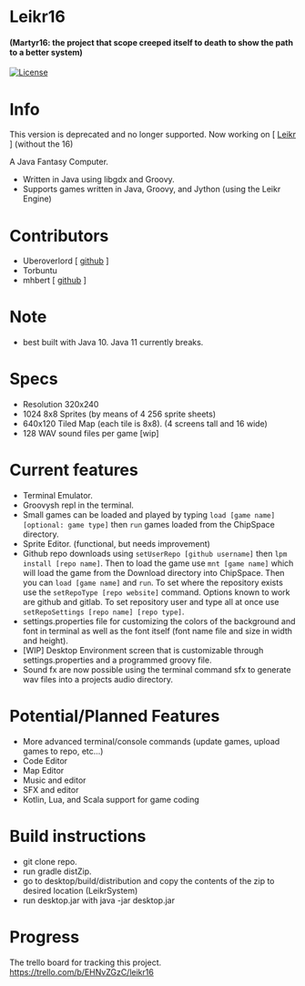 # Leikr16
#### (Martyr16: the project that scope creeped itself to death to show the path to a better system)
[![License](https://img.shields.io/badge/License-Apache%202.0-blue.svg)](https://opensource.org/licenses/Apache-2.0)

# Info
This version is deprecated and no longer supported. Now working on [ [Leikr](https://github.com/torbuntu/leikr) ] (without the 16)

A Java Fantasy Computer.
- Written in Java using libgdx and Groovy.
- Supports games written in Java, Groovy, and Jython (using the Leikr Engine)

# Contributors
- Uberoverlord [ [github](https://github.com/uberoverlord) ]
- Torbuntu
- mhbert [ [github](https://github.com/mhbert) ]

# Note
- best built with Java 10. Java 11 currently breaks.

# Specs
- Resolution 320x240
- 1024 8x8 Sprites (by means of 4 256 sprite sheets)
- 640x120 Tiled Map (each tile is 8x8). (4 screens tall and 16 wide)
- 128 WAV sound files per game [wip]

# Current features
- Terminal Emulator. 
- Groovysh repl in the terminal.
- Small games can be loaded and played by typing `load [game name] [optional: game type]` then `run` games loaded from the ChipSpace directory.
- Sprite Editor. (functional, but needs improvement)
- Github repo downloads using `setUserRepo [github username]` then `lpm install [repo name]`. Then to load the game use `mnt [game name]` which will load the game from the Download directory into ChipSpace. Then you can `load [game name]` and `run`. To set where the repository exists use the `setRepoType [repo website]` command. Options known to work are github and gitlab. To set repository user and type all at once use `setRepoSettings [repo name] [repo type]`.
- settings.properties file for customizing the colors of the background and font in terminal as well as the font itself (font name file and size in width and height).
- [WIP] Desktop Environment screen that is customizable through settings.properties and a programmed groovy file.
- Sound fx are now possible using the terminal command sfx to generate wav files into a projects audio directory. 

# Potential/Planned Features
- More advanced terminal/console commands (update games, upload games to repo, etc...)
- Code Editor
- Map Editor
- Music and editor
- SFX and editor
- Kotlin, Lua, and Scala support for game coding 

# Build instructions
- git clone repo.
- run gradle distZip.
- go to desktop/build/distribution and copy the contents of the zip to desired location (LeikrSystem)
- run desktop.jar with java -jar desktop.jar

# Progress
The trello board for tracking this project.
https://trello.com/b/EHNvZGzC/leikr16
